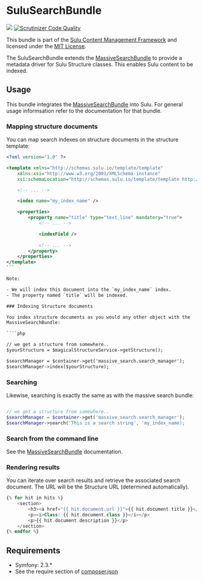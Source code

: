 SuluSearchBundle
================

[![](https://travis-ci.org/sulu-cmf/SuluSearchBundle.png)](https://travis-ci.org/sulu-cmf/SuluSearchBundle)
[![Scrutinizer Code Quality](https://scrutinizer-ci.com/g/sulu-cmf/SuluSearchBundle/badges/quality-score.png?s=ae0673b210ff6dd252a80fbb822e8ac789d24f73)](https://scrutinizer-ci.com/g/sulu-cmf/SuluSearchBundle/)

This bundle is part of the [Sulu Content Management
Framework](https://github.com/sulu-cmf/sulu-standard) and licensed under
the [MIT
License](https://github.com/sulu-cmf/SuluSearchBundle/blob/develop/LICENSE).

The SuluSearchBundle extends the
[MassiveSearchBundle](https://github.com/massiveart/MassiveSearchBundle) to
provide a metadata driver for Sulu Structure classes. This enables Sulu
content to be indexed.

## Usage

This bundle integrates the [MassiveSearchBundle](https://github.com/massiveart/MassiveSearchBundle) into
Sulu. For general usage informsation refer to the documentation for that bundle.

### Mapping structure documents

You can map search indexes on structure documents in the structure template:

````xml
<?xml version="1.0" ?>

<template xmlns="http://schemas.sulu.io/template/template"
    xmlns:xsi="http://www.w3.org/2001/XMLSchema-instance"
    xsi:schemaLocation="http://schemas.sulu.io/template/template http://schemas.sulu.io/template/template-1.0.xsd">

    <!-- ... -->

    <index name="my_index_name" />

    <properties>
        <property name="title" type="text_line" mandatory="true">
            <!-- ... -->

            <indexField />
            
            <!-- ... -->
        </property>
    </properties>
</template>
```

Note:

- We will index this document into the `my_index_name` index.
- The property named `title` will be indexed.

### Indexing Structure documents

You index structure documents as you would any other object with the
MassiveSearchBundle:

````php

// we get a structure from somewhere..
$yourStructure = $magicalStructureService->getStructure();

$searchManager = $container->get('massive_search.search_manager');
$searchManager->index($yourStructure);
````

### Searching 

Likewise, searching is exactly the same as with the massive search bundle:

````php

// we get a structure from somewhere..
$searchManager = $container->get('massive_search.search_manager');
$searchManager->search('This is a search string', 'my_index_name);
````

### Search from the command line

See the [MassiveSearchBundle](https://github.com/massiveart/MassiveSearchBundle) documentation.

### Rendering results

You can iterate over search results and retrieve the associated search
document. The URL will be the Structure URL (determined automatically).

````php
{% for hit in hits %}
    <section>
        <h3><a href="{{ hit.document.url }}">{{ hit.document.title }}</a></h3>
        <p><i>Class: {{ hit.document.class }}</i></p>
        <p>{{ hit.document.description }}</p>
    </section>
{% endfor %}
````

## Requirements

* Symfony: 2.3.*
* See the require section of [composer.json](https://github.com/sulu-cmf/SuluSearchBundle/blob/develop/composer.json)

